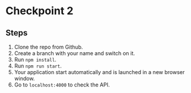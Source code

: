 # Checkpoint 2

## Steps

1. Clone the repo from Github.
2. Create a branch with your name and switch on it.
3. Run `npm install`.
4. Run `npm run start`.
5. Your application start automatically and is launched in a new browser window.
5. Go to `localhost:4000` to check the API.